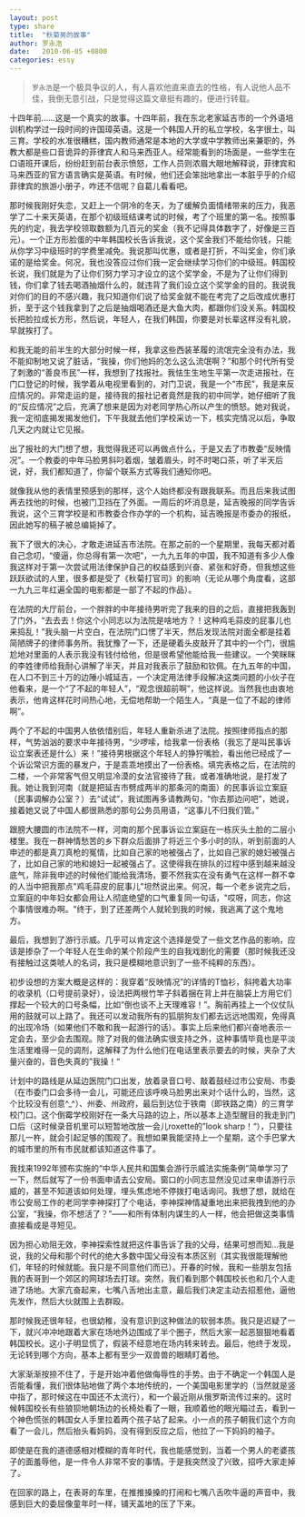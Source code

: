 ```yaml
---
layout: post
type: share
title:  "秋菊男的故事"
author: 罗永浩
date:   2010-06-05 +0800
categories: essy
---
```


> `罗永浩`是一个极具争议的人，有人喜欢他直来直去的性格，有人说他人品不佳，我倒无意引战，只是觉得这篇文章挺有趣的，便进行转载。

十四年前……这是一个真实的故事。十四年前，我在东北老家延吉市的一个外语培训机构学过一段时间的许国璋英语。这是一个韩国人开的私立学校，名字很土，叫三育。学校的水准很糟糕，国内教师通常是本地的大学或中学教师出来兼职的，外教大都是些口音诡异的菲律宾人和马来西亚人。经常能看到的场面是，一些学生在口语班开课后，纷纷赶到前台表示愤怒，工作人员则浓眉大眼地解释说，菲律宾和马来西亚的官方语言确实是英语。有时候，他们还会笨拙地拿出一本脏乎乎的介绍菲律宾的旅游小册子，咋还不信呢？自葛儿看看吧。

那时候我刚好失恋，又赶上一个阴冷的冬天，为了缓解负面情绪带来的压力，我恶学了二十来天英语，在那个初级班结课考试的时候，考了个班里的第一名。按照事先的约定，我去学校领取数额为几百元的奖金（我不记得具体数字了，好像是三百元）。一个正方形脸蛋的中年韩国校长告诉我说，这个奖金我们不能给你钱，只能从你学习中级班时的学费里减免。我说那叫优惠，或者是打折，不叫奖金，你们承诺的是给奖金。何况，我也没答应过你们我一定会继续学习你们的中级班。韩国校长说，我们就是为了让你们努力学习才设立的这个奖学金，不是为了让你们得到钱，你们拿了钱去喝酒抽烟什么的，就违背了我们设立这个奖学金的目的。我说我对你们的目的不感兴趣，我只知道你们说了给奖金就不能在考完了之后改成优惠打折，至于这个钱我拿到了之后是抽烟喝酒还是大鱼大肉，都跟你们没关系。韩国校长把脸拉成长方形，然后说，年轻人，在我们韩国，你要是对长辈这样没有礼貌，早就挨打了。

和我无能的前半生的大部分时候一样，我拿这些西装革履的流氓完全没有办法，我不能抑制地又说了脏话，“我操，你们他妈的怎么这么流氓啊？”和那个时代所有受了刺激的“善良市民”一样，我想到了找报社。我怯生生地生平第一次走进报社，在门口登记的时候，我学着从电视里看到的，对门卫说，我是一个“市民”，我是来反应情况的。非常走运的是，接待我的报社记者竟然是我的初中同学，她仔细听了我的“反应情况”之后，充满了想来是因为对老同学热心所以产生的愤怒。她对我说，我一定彻底揭发揭发他们，下午我就去他们学校采访一下，核实完情况以后，争取几天之内就让它见报。

出了报社的大门想了想，我觉得我还可以再做点什么，于是又去了市教委“反映情况”。一个教委的中年马脸男斜叼着烟，皱着眉头，时不时喝口茶，听了半天后说，好，我们都知道了，你留个联系方式等我们通知你吧。

就像我从他的表情里预感到的那样，这个人始终都没有跟我联系。而且后来我试图再去找他的时候，也被门卫挡在了外面。一周后的坏消息是，延吉晚报的同学告诉我说，这个三育学校是和市教委合作办学的一个机构，延吉晚报是市委办的报纸，因此她写的稿子被总编毙掉了。

我下了很大的决心，才敢走进延吉市法院。在那之前的一个星期里，我每天都对着自己念叨，“傻逼，你总得有第一次吧”，一九九五年的中国，我不知道有多少人像我这样对于第一次尝试用法律保护自己的权益感到兴奋、紧张和好奇，但我想这些跃跃欲试的人里，很多都是受了《秋菊打官司》的影响（无论从哪个角度看，这部一九九三年红遍全国的电影都是一部了不起的作品）。

在法院的大厅前台，一个胖胖的中年接待男听完了我来的目的之后，直接把我轰到了门外，“去去去！你这个小同志以为法院是啥地方？！这种鸡毛蒜皮的屁事儿也来捣乱！”我头脑一片空白，在法院门口愣了半天，然后发现法院对面全都是挂着简陋牌子的律师事务所。我犹豫了一下，还是硬着头皮敲开了其中的一个门，很尴尬地对里面的人表示我没有钱付给他，但是很希望他能给我一些建议。一个笑眯眯的李姓律师给我耐心讲解了半天，并且对我表示了鼓励和钦佩。在九五年的中国，在人口不到三十万的边陲小城延吉，一个决定用法律手段解决这类问题的小伙子在他看来，是一个“了不起的年轻人”，“观念很超前啊”，他这样说。当然我也由衷地表示，他肯这样花时间热心地，无偿地帮助一个陌生人，“真是一位了不起的律师啊”。

两个了不起的中国男人依依惜别后，年轻人重新杀进了法院。按照律师指点的那样，气势汹汹的要求中年接待男，“少啰嗦，给我拿一份表格（我忘了是叫民事诉讼立案表还是什么）来！”接待男根据这个年轻人的狰狞嘴脸，看出他已经成了一个诉讼常识方面的暴发户，于是乖乖地摸出了一份表格。填完表格之后，在法院的二楼，一个非常客气但又明显冷漠的女法官接待了我，或者准确地说，是打发了我。她让我到河南（就是把延吉市劈成两半的那条河的南面）的民事诉讼立案庭（民事调解办公室？）去“试试”，我试图再多请教两句，“你去那边问吧”，她说，接着她又说了中国人都很熟悉的那句公务员用语，“这事儿不归我们管。”

跟膀大腰圆的市法院不一样，河南的那个民事诉讼立案庭在一栋灰头土脸的二层小楼里。我在一群神情愁苦的乡下群众后面排了将近三个多小时的队，听到前面的人申述的都是真刀真枪的冤情，比如自己家的地被强占了，比如自己家的媳妇被强占了，比如自己家的地和媳妇一起被强占了。这使得我在排队的过程中感到越来越没底气，除非我申述的时候他们能给我清场，要不然我实在没有勇气在这样一群不幸的人当中把我那点"鸡毛蒜皮的屁事儿"坦然说出来。何况，每一个老乡说完之后，立案庭的中年妇女都会用让人彻底绝望的口气重复同一句话，"哎呀，同志，你这个事情很难办啊。"终于，到了还差两个人就轮到我的时候，我逃离了这个鬼地方。

最后，我想到了游行示威。几乎可以肯定这个选择是受了一些文艺作品的影响，应该是掺杂了一个年轻人在生命的某个阶段产生的自我戏剧化的需要（那时候我还没有接触过这类唬人的名词，我只是模糊地意识到了一些不纯粹的东西）。

初步设想的方案大概是这样的：我穿着“反映情况”的详情的T恤衫，斜挎着大功率的收录机（口号提前录好），设法把两根竹竿子斜着捆在背上并在脑袋上方用它们撑起一个较大的口号条幅，比如“倒也谈不上天理难容！”。胸前再挂上一个仪仗队用的鼓就可以上路了。我还可以发动我所有的狐朋狗友们都去远远地围观，免得真的出现冷场（如果他们不敢和我一起游行的话）。事实上后来他们都兴奋地表示一定会去，至少会去围观。除了对我的做法确实很支持之外，这种事情毕竟也是平淡生活里难得一见的调剂，这解释了为什么他们在电话里表示要去的时候，夹杂了大量兴奋的，音色失真的”我操！“

计划中的路线是从延边医院门口出发，放着录音口号、敲着鼓经过市公安局、市委（在市委门口会多待一会儿，可能还应该呼唤马脸男出来对个话什么的，当然，这个比较没有创意^_^）、州委、州政府，最后到达位于铁南（即铁路之南）的三育学校门口。这个倒霉学校刚好在一条大马路的边上，所以基本上造型醒目的我走到门口后（这时候录音机里可以短暂地改放一会儿roxette的”look sharp！“），只要往那儿一杵，就会引起足够的围观了。我想如果我能坚持上一个星期，这个手巴掌大的城市里的所有市民就都该知道这件事了。
        
我找来1992年颁布实施的“中华人民共和国集会游行示威法实施条例”简单学习了一下，然后就写了一份书面申请去公安局。窗口的小同志显然没见过来申请游行示威的，甚至不知道该如何处理，埋头焦虑地不停拨打电话询问。我想了想，就给在市公安局工作的老同学李神探打了个电话，李神探神情凝重地出来把我拽到他的办公室，“我操，你不想活了？”——和所有体制内谋生的人一样，他会把做这类事情直接看成是寻短见。

因为担心劝阻无效，李神探索性就把这件事告诉了我的父母，结果可想而知…我是说，我的父母和那个时代的绝大多数中国父母没有本质区别（其实我很能理解他们，年轻的时候就能。我只是不同意他们而已）。开春的时候，我和一些朋友包括我的表哥到一个郊区的网球场去打球。突然，我们看到那个韩国校长也和几个人走进了场地。大家亢奋起来，七嘴八舌地出主意，最后我们决定主动去招惹他，逼他先发作，然后大伙就围上去群殴。

那时候我还很年轻，也很幼稚，没有意识到这种做法的软弱本质。我只是迟疑了一下，就兴冲冲地跟着大家在场地外边围成了半个圈子，然后大家一起恶狠狠地看着韩国校长。这小子明显慌了，假装不经意地在场内转来转去。最后，他终于发现，无论转到哪个方向，基本上都有至少一双兽兽的眼睛盯着他。

大家渐渐按捺不住了，于是开始冲着他做侮辱性的手势。由于不确定一个韩国人是否能看懂，我们很体贴地做了两个本地传统的，一个美国电影里学的（当然就是竖中指了，那时候这在中国还不太流行），和一个最近刚从俄罗斯流传过来的。这时候韩国校长有些狼狈地朝场边的长椅处看了一眼，我顺着他的眼光瞄过去，看到一个神色慌张的韩国女人手里拉着两个孩子站了起来。小一点的孩子朝我们这个方向看了一会儿，然后抬头看妈妈，没有得到反应之后，他拉了一下妈妈的袖子。

即使是在我的道德感相对模糊的青年时代，我也能感觉到，当着一个男人的老婆孩子的面羞辱他，是一件令人非常不安的事情。于是我突然没了兴致，招呼大家走掉了。

在回家的路上，在表哥的车里，在推推搡搡的打闹和七嘴八舌吹牛逼的声音中，我感到巨大的委屈像童年时一样，铺天盖地的压了下来。